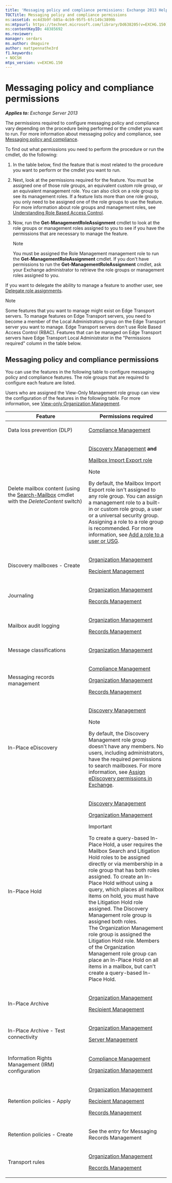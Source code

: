 ```yaml
---
title: 'Messaging policy and compliance permissions: Exchange 2013 Help'
TOCTitle: Messaging policy and compliance permissions
ms:assetid: ec4d3b9f-b85a-4cb9-95f5-6fc149c3899b
ms:mtpsurl: https://technet.microsoft.com/library/Dd638205(v=EXCHG.150)
ms:contentKeyID: 48385692
ms.reviewer: 
manager: serdars
ms.author: dmaguire
author: mattpennathe3rd
f1.keywords:
- NOCSH
mtps_version: v=EXCHG.150
---
```


# Messaging policy and compliance permissions

_**Applies to:** Exchange Server 2013_

The permissions required to configure messaging policy and compliance vary depending on the procedure being performed or the cmdlet you want to run. For more information about messaging policy and compliance, see [Messaging policy and compliance](messaging-policy-and-compliance-exchange-2013-help.md).

To find out what permissions you need to perform the procedure or run the cmdlet, do the following:

1. In the table below, find the feature that is most related to the procedure you want to perform or the cmdlet you want to run.

2. Next, look at the permissions required for the feature. You must be assigned one of those role groups, an equivalent custom role group, or an equivalent management role. You can also click on a role group to see its management roles. If a feature lists more than one role group, you only need to be assigned one of the role groups to use the feature. For more information about role groups and management roles, see [Understanding Role Based Access Control](understanding-role-based-access-control-exchange-2013-help.md).

3. Now, run the **Get-ManagementRoleAssignment** cmdlet to look at the role groups or management roles assigned to you to see if you have the permissions that are necessary to manage the feature.

    > [!NOTE]
    > You must be assigned the Role Management management role to run the <STRONG>Get-ManagementRoleAssignment</STRONG> cmdlet. If you don't have permissions to run the <STRONG>Get-ManagementRoleAssignment</STRONG> cmdlet, ask your Exchange administrator to retrieve the role groups or management roles assigned to you.

If you want to delegate the ability to manage a feature to another user, see [Delegate role assignments](delegate-role-assignments-exchange-2013-help.md).

> [!NOTE]
> Some features that you want to manage might exist on Edge Transport servers. To manage features on Edge Transport servers, you need to become a member of the Local Administrators group on the Edge Transport server you want to manage. Edge Transport servers don't use Role Based Access Control (RBAC). Features that can be managed on Edge Transport servers have Edge Transport Local Administrator in the "Permissions required" column in the table below.

## Messaging policy and compliance permissions

You can use the features in the following table to configure messaging policy and compliance features. The role groups that are required to configure each feature are listed.

Users who are assigned the View-Only Management role group can view the configuration of the features in the following table. For more information, see [View-only Organization Management](view-only-organization-management-exchange-2013-help.md).

<table>
<colgroup>
<col style="width: 50%" />
<col style="width: 50%" />
</colgroup>
<thead>
<tr class="header">
<th>Feature</th>
<th>Permissions required</th>
</tr>
</thead>
<tbody>
<tr class="odd">
<td><p>Data loss prevention (DLP)</p></td>
<td><p><a href="compliance-management-exchange-2013-help.md">Compliance Management</a></p></td>
</tr>
<tr class="even">
<td><p>Delete mailbox content (using the <a href="https://docs.microsoft.com/powershell/module/exchange/Search-Mailbox">Search-Mailbox</a> cmdlet with the <em>DeleteContent</em> switch)</p></td>
<td><p><a href="discovery-management-exchange-2013-help.md">Discovery Management</a> <strong>and</strong></p>
<p><a href="mailbox-import-export-role-exchange-2013-help.md">Mailbox Import Export role</a></p>

> [!NOTE]
> By default, the Mailbox Import Export role isn't assigned to any role group. You can assign a management role to a built-in or custom role group, a user or a universal security group. Assigning a role to a role group is recommended. For more information, see <A href="add-a-role-to-a-user-or-usg-exchange-2013-help.md">Add a role to a user or USG</A>.

</td>
</tr>
<tr class="odd">
<td><p>Discovery mailboxes - Create</p></td>
<td><p><a href="organization-management-exchange-2013-help.md">Organization Management</a></p>
<p><a href="recipient-management-exchange-2013-help.md">Recipient Management</a></p></td>
</tr>
<tr class="even">
<td><p>Journaling</p></td>
<td><p><a href="organization-management-exchange-2013-help.md">Organization Management</a></p>
<p><a href="records-management-exchange-2013-help.md">Records Management</a></p></td>
</tr>
<tr class="odd">
<td><p>Mailbox audit logging</p></td>
<td><p><a href="organization-management-exchange-2013-help.md">Organization Management</a></p>
<p><a href="records-management-exchange-2013-help.md">Records Management</a></p></td>
</tr>
<tr class="even">
<td><p>Message classifications</p></td>
<td><p><a href="organization-management-exchange-2013-help.md">Organization Management</a></p></td>
</tr>
<tr class="odd">
<td><p>Messaging records management</p></td>
<td><p><a href="compliance-management-exchange-2013-help.md">Compliance Management</a></p>
<p><a href="organization-management-exchange-2013-help.md">Organization Management</a></p>
<p><a href="records-management-exchange-2013-help.md">Records Management</a></p></td>
</tr>
<tr class="even">
<td><p>In-Place eDiscovery</p></td>
<td><p><a href="discovery-management-exchange-2013-help.md">Discovery Management</a></p>

> [!NOTE]
> By default, the Discovery Management role group doesn't have any members. No users, including administrators, have the required permissions to search mailboxes. For more information, see <A href="https://docs.microsoft.com/exchange/security-and-compliance/in-place-ediscovery/assign-ediscovery-permissions">Assign eDiscovery permissions in Exchange</A>.

</td>
</tr>
<tr class="odd">
<td><p>In-Place Hold</p></td>
<td><p><a href="discovery-management-exchange-2013-help.md">Discovery Management</a></p>
<p><a href="organization-management-exchange-2013-help.md">Organization Management</a></p>

> [!IMPORTANT]
> To create a query-based In-Place Hold, a user requires the Mailbox Search and Litigation Hold roles to be assigned directly or via membership in a role group that has both roles assigned. To create an In-Place Hold without using a query, which places all mailbox items on hold, you must have the Litigation Hold role assigned. The Discovery Management role group is assigned both roles.<BR>The Organization Management role group is assigned the Litigation Hold role. Members of the Organization Management role group can place an In-Place Hold on all items in a mailbox, but can't create a query-based In-Place Hold.

</td>
</tr>
<tr class="even">
<td><p>In-Place Archive</p></td>
<td><p><a href="organization-management-exchange-2013-help.md">Organization Management</a></p>
<p><a href="recipient-management-exchange-2013-help.md">Recipient Management</a></p></td>
</tr>
<tr class="odd">
<td><p>In-Place Archive - Test connectivity</p></td>
<td><p><a href="organization-management-exchange-2013-help.md">Organization Management</a></p>
<p><a href="server-management-exchange-2013-help.md">Server Management</a></p></td>
</tr>
<tr class="even">
<td><p>Information Rights Management (IRM) configuration</p></td>
<td><p><a href="compliance-management-exchange-2013-help.md">Compliance Management</a></p>
<p><a href="organization-management-exchange-2013-help.md">Organization Management</a></p></td>
</tr>
<tr class="odd">
<td><p>Retention policies - Apply</p></td>
<td><p><a href="organization-management-exchange-2013-help.md">Organization Management</a></p>
<p><a href="recipient-management-exchange-2013-help.md">Recipient Management</a></p>
<p><a href="records-management-exchange-2013-help.md">Records Management</a></p></td>
</tr>
<tr class="even">
<td><p>Retention policies - Create</p></td>
<td><p>See the entry for Messaging Records Management</p></td>
</tr>
<tr class="odd">
<td><p>Transport rules</p></td>
<td><p><a href="organization-management-exchange-2013-help.md">Organization Management</a></p>
<p><a href="records-management-exchange-2013-help.md">Records Management</a></p></td>
</tr>
</tbody>
</table>
